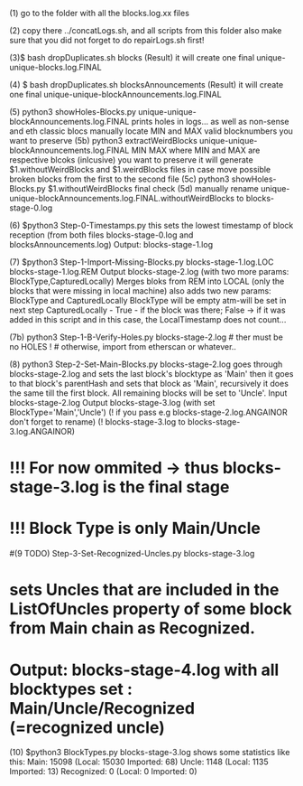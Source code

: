 (1) go to the folder with all the blocks.log.xx files

(2) copy there ../concatLogs.sh, and all scripts from this folder
    also make sure that you did not forget to do repairLogs.sh first!

(3)$ bash dropDuplicates.sh blocks
(Result) it will create one final unique-unique-blocks.log.FINAL

(4) $ bash dropDuplicates.sh blocksAnnouncements
(Result) it will create one final unique-unique-blockAnnouncements.log.FINAL

(5) python3 showHoles-Blocks.py unique-unique-blockAnnouncements.log.FINAL
   prints holes in logs... as well as non-sense and eth classic blocs
   manually locate MIN and MAX valid blocknumbers you want to preserve
(5b) python3 extractWeirdBlocks unique-unique-blockAnnouncements.log.FINAL MIN MAX
   where MIN and MAX are respective blcoks (inlcusive) you want to preserve
   it will generate $1.withoutWeirdBlocks and $1.weirdBlocks  files
   in case move possible broken blocks from the first to the second file
(5c) python3 showHoles-Blocks.py $1.withoutWeirdBlocks
   final check
(5d) manually rename  unique-unique-blockAnnouncements.log.FINAL.withoutWeirdBlocks
     to blocks-stage-0.log

(6) $python3 Step-0-Timestamps.py
 this sets the lowest timestamp of block reception (from both 
 files blocks-stage-0.log and blocksAnnouncements.log)
 Output: blocks-stage-1.log

(7) $python3 Step-1-Import-Missing-Blocks.py blocks-stage-1.log.LOC blocks-stage-1.log.REM
  Output blocks-stage-2.log   (with two more params:  BlockType,CapturedLocally)
 Merges bloks from REM into LOCAL
 (only the blocks that were missing in local machine)
 also adds two new params: BlockType and CapturedLocally
  BlockType will be empty atm-will be set in next step
  CapturedLocally - True - if the block was there; False -> if it was added in this
  script and in this case, the LocalTimestamp does not count...

(7b) python3 Step-1-B-Verify-Holes.py blocks-stage-2.log    # ther must be no HOLES !
     # otherwise, import from etherscan or whatever..

(8) python3 Step-2-Set-Main-Blocks.py blocks-stage-2.log
  goes through blocks-stage-2.log and sets the last block's blocktype as 'Main'
  then it goes to that block's parentHash and sets that block as 'Main',
  recursively it does the same till the first block.
  All remaining blocks will be set to 'Uncle'.
  Input blocks-stage-2.log
  Output blocks-stage-3.log (with set BlockType='Main','Uncle')
  (! if you pass e.g blocks-stage-2.log.ANGAINOR don't forget to rename)
  (! blocks-stage-3.log to blocks-stage-3.log.ANGAINOR)

# !!! For now ommited -> thus blocks-stage-3.log is the final stage
# !!! Block Type is only Main/Uncle      
#(9 TODO) Step-3-Set-Recognized-Uncles.py blocks-stage-3.log
#  sets Uncles that are included in the ListOfUncles property of some block from Main chain as Recognized.
#  Output: blocks-stage-4.log with all blocktypes set : Main/Uncle/Recognized (=recognized uncle)

(10) $python3 BlockTypes.py blocks-stage-3.log
 shows some statistics like this:
  Main: 15098 (Local: 15030 Imported: 68)
  Uncle: 1148 (Local: 1135 Imported: 13)
  Recognized: 0 (Local: 0 Imported: 0)

